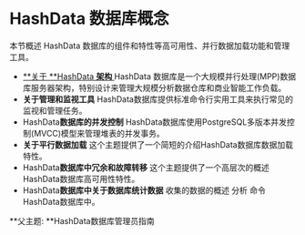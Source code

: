 # HashData 数据库概念

本节概述 HashData 数据库的组件和特性等高可用性、并行数据加载功能和管理工具。

* [**关于 **HashData **架构**  ](/hashdata-shu-ju-ku-gai-nian/guan-yu-hashdata-jia-gou.md)
  HashData 数据库是一个大规模并行处理\(MPP\)数据库服务器架构，特别设计来管理大规模分析数据仓库和商业智能工作负载。
* **关于管理和监视工具**
  HashData数据库提供标准命令行实用工具来执行常见的监视和管理任务。
* HashData**数据库的并发控制**
  HashData数据库使用PostgreSQL多版本并发控制\(MVCC\)模型来管理堆表的并发事务。
* **关于平行数据加载**
  这个主题提供了一个简短的介绍HashData数据库数据加载特性。
* HashData**数据库中冗余和故障转移**
  这个主题提供了一个高层次的概述HashData数据库高可用性特性。
* HashData**数据库中关于数据库统计数据**
  收集的数据的概述
  分析
  命令HashData数据库中。

**父主题: **HashData数据库管理员指南



